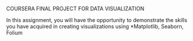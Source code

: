 COURSERA FINAL PROJECT FOR DATA VISUALIZATION

In this assignment, you will have the opportunity to demonstrate the skills you have acquired in creating visualizations using *Matplotlib, Seaborn, Folium
